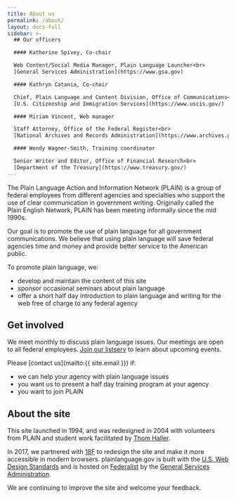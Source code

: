 ```yaml
---
title: About us
permalink: /about/
layout: docs-full
sidebar: >-
  ## Our officers

  #### Katherine Spivey, Co-chair

  Web Content/Social Media Manager, Plain Language Launcher<br>
  [General Services Administration](https://www.gsa.gov)

  #### Kathryn Catania, Co-chair

  Chief, Plain Language and Content Division, Office of Communications<br>
  [U.S. Citizenship and Immigration Services](https://www.uscis.gov/)

  #### Miriam Vincent, Web manager

  Staff Attorney, Office of the Federal Register<br>
  [National Archives and Records Administration](https://www.archives.gov/)

  #### Wendy Wagner-Smith, Training coordinator

  Senior Writer and Editor, Office of Financial Research<br>
  [Department of the Treasury](https://www.treasury.gov/)
---
```


The Plain Language Action and Information Network (PLAIN) is a group of federal employees from different agencies and specialties who support the use of clear communication in government writing. Originally called the Plain English Network, PLAIN has been meeting informally since the mid 1990s.

Our goal is to promote the use of plain language for all government communications. We believe that using plain language will save federal agencies time and money and provide better service to the American public.

To promote plain language, we:

- develop and maintain the content of this site
- sponsor occasional seminars about plain language
- offer a short half day introduction to plain language and writing for the web free of charge to any federal agency

## Get involved

We meet monthly to discuss plain language issues. Our meetings are open to all federal employees. [Join our listserv](https://www.digitalgov.gov/communities/plain-language-community-of-practice/) to learn about upcoming events.

Please [contact us](mailto:{{ site.email }}) if:

- we can help your agency with plain language issues
- you want us to present a half day training program at your agency
- you want to join PLAIN

## About the site

This site launched in 1994, and was redesigned in 2004 with volunteers from PLAIN and student work facilitated by [Thom Haller](http://onlinelibrary.wiley.com/doi/10.1002/bult.2006.1720320411/epdf).

In 2017, we partnered with [18F](https://18f.gsa.gov/) to redesign the site and make it more accessible in modern browsers. plainlanguage.gov is built with the [U.S. Web Design Standards](https://standards.usa.gov/) and is hosted on [Federalist](https://federalist.18f.gov/) by the [General Services Administration](https://www.gsa.gov/portal/category/25729).

We are continuing to improve the site and welcome your feedback.
